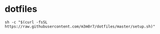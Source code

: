 # dotfiles

```shell script
sh -c "$(curl -fsSL https://raw.githubusercontent.com/m3m0r7/dotfiles/master/setup.sh)"
```
